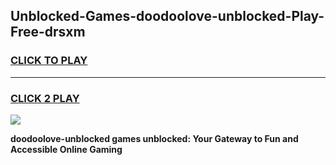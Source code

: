 
## Unblocked-Games-doodoolove-unblocked-Play-Free-drsxm
<h3>
<a href="https://premium76.site?title=doodoolove-unblocked&ref=21A">CLICK TO PLAY</a></h3>
<hr>

<h3>
<a href="https://premium76.site?title=doodoolove-unblocked&ref=21A">CLICK 2 PLAY</a>
  
</h3>

<a href="https://premium76.site?title=doodoolove-unblocked&ref=21A"><img src="https://clearcache.store/games.png"></a>


**doodoolove-unblocked games unblocked: Your Gateway to Fun and Accessible Online Gaming**
